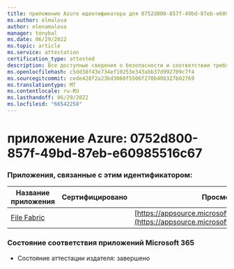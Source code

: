 ```yaml
---
title: приложение Azure идентификатора для 0752d800-857f-49bd-87eb-e60985516c67
ms.author: elmalova
author: elenamalova
manager: tonybal
ms.date: 06/29/2022
ms.topic: article
ms.service: attestation
certification_type: attested
description: Все доступные сведения о безопасности и соответствии требованиям для 0752d800-857f-49bd-87eb-e60985516c67.
ms.openlocfilehash: c5dd38f43e734ef10253e343abb37d992709c7f4
ms.sourcegitcommit: cede428f2a23bd3060f5506f270b40b327b02769
ms.translationtype: MT
ms.contentlocale: ru-RU
ms.lasthandoff: 06/29/2022
ms.locfileid: "66542258"
---
```

# <a name="azure-app-id-0752d800-857f-49bd-87eb-e60985516c67"></a>приложение Azure: 0752d800-857f-49bd-87eb-e60985516c67


### <a name="apps-associated-with-this-id"></a>Приложения, связанные с этим идентификатором:
| **Название приложения** | **Сертифицировано** | **Просмотр в AppSource** |
|--------------|---------------|-----------------------|
| [File Fabric](../forward/WA200003017.md) |  | [https://appsource.microsoft.com/product/office/WA200003017](https://appsource.microsoft.com/product/office/WA200003017) |

### <a name="microsoft-365-app-compliance-status"></a>Состояние соответствия приложений Microsoft 365
- Состояние аттестации издателя: завершено
